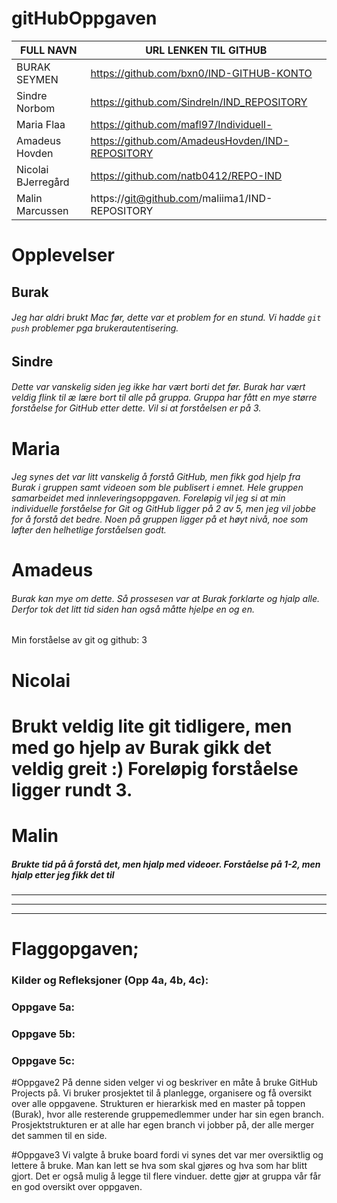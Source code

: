 # gitHubOppgaven

| FULL NAVN  | URL LENKEN TIL GITHUB |
| ------------- | ------------- |
| BURAK SEYMEN  | https://github.com/bxn0/IND-GITHUB-KONTO  |
| Sindre Norbom  | https://github.com/Sindreln/IND_REPOSITORY | 
| Maria Flaa  | https://github.com/mafl97/Individuell- |
| Amadeus Hovden | https://github.com/AmadeusHovden/IND-REPOSITORY |
| Nicolai BJerregård | https://github.com/natb0412/REPO-IND | 
| Malin Marcussen | https://git@github.com/maliima1/IND-REPOSITORY | 

# Opplevelser
## Burak
###### Jeg har aldri brukt Mac før, dette var et problem for en stund.  Vi hadde ``` git push ``` problemer pga brukerautentisering.
## Sindre
###### Dette var vanskelig siden jeg ikke har vært borti det før. Burak har vært veldig flink til æ lære bort til alle på gruppa. Gruppa har fått en mye større forståelse for GitHub etter dette. Vil si at forståelsen er på 3.  
# Maria 
###### Jeg synes det var litt vanskelig å forstå GitHub, men fikk god hjelp fra Burak i gruppen samt videoen som ble publisert i emnet. Hele gruppen samarbeidet med innleveringsoppgaven. Foreløpig vil jeg si at min individuelle forståelse for Git og GitHub ligger på 2 av 5, men jeg vil jobbe for å forstå det bedre. Noen på gruppen ligger på et høyt nivå, noe som løfter den helhetlige forståelsen godt. 
# Amadeus
###### Burak kan mye om dette. Så prossesen var at Burak forklarte og hjalp alle. Derfor tok det litt tid siden han også måtte hjelpe en og en.  
Min forståelse av git og github: 3
# Nicolai
# Brukt veldig lite git tidligere, men med go hjelp av Burak gikk det veldig greit :) Foreløpig forståelse ligger rundt 3.
# Malin
##### Brukte tid på å forstå det, men hjalp med videoer. Forståelse på 1-2, men hjalp etter jeg fikk det til

______________________________________________________________________________________________________________________________________________________________
______________________________________________________________________________________________________________________________________________________________
______________________________________________________________________________________________________________________________________________________________

# Flaggopgaven;

### Kilder og Refleksjoner (Opp 4a, 4b, 4c):







### Oppgave 5a:


### Oppgave 5b:

### Oppgave 5c:

#Oppgave2
På denne siden velger vi og beskriver en måte å bruke GitHub Projects på. Vi bruker prosjektet til å planlegge, organisere og få oversikt over alle oppgavene. Strukturen er hierarkisk med en master på toppen (Burak), hvor alle resterende gruppemedlemmer under har sin egen branch. Prosjektstrukturen er at alle har egen branch vi jobber på, der alle merger det sammen til en side. 




#Oppgave3
Vi valgte å bruke board fordi vi synes det var mer oversiktlig og lettere å bruke. Man kan lett se hva som skal gjøres og hva som har blitt gjort. Det er også mulig å legge til flere vinduer. dette gjør at gruppa vår får en god oversikt over oppgaven.




